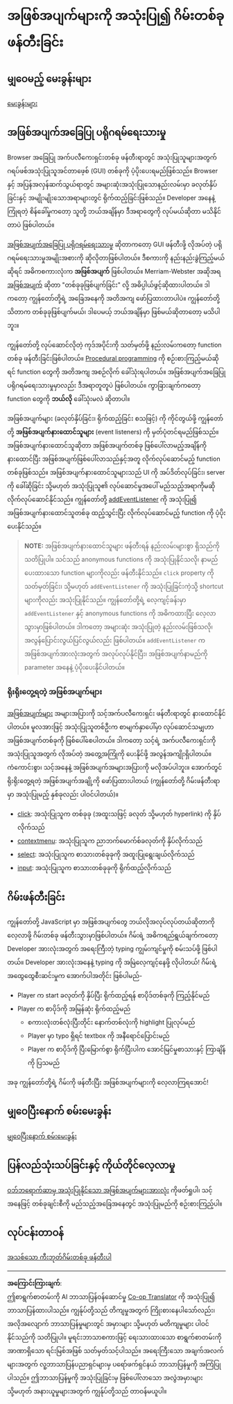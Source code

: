 <!--
CO_OP_TRANSLATOR_METADATA:
{
  "original_hash": "1b0aeccb600f83c603cd70cb42df594d",
  "translation_date": "2025-08-28T18:48:48+00:00",
  "source_file": "4-typing-game/typing-game/README.md",
  "language_code": "my"
}
-->
# အဖြစ်အပျက်များကို အသုံးပြု၍ ဂိမ်းတစ်ခု ဖန်တီးခြင်း

## မျှဝေမည့် မေးခွန်းများ

[မေးခွန်းများ](https://ff-quizzes.netlify.app/web/quiz/21)

## အဖြစ်အပျက်အခြေပြု ပရိုဂရမ်ရေးသားမှု

Browser အခြေပြု အက်ပလီကေးရှင်းတစ်ခု ဖန်တီးရာတွင် အသုံးပြုသူများအတွက် ဂရပ်ဖစ်အသုံးပြုသူအင်တာဖေ့စ် (GUI) တစ်ခုကို ပံ့ပိုးပေးရမည်ဖြစ်သည်။ Browser နှင့် အပြန်အလှန်ဆက်သွယ်ရာတွင် အများဆုံးအသုံးပြုသောနည်းလမ်းမှာ ခလုတ်နှိပ်ခြင်းနှင့် အမျိုးမျိုးသောအရာများတွင် ရိုက်ထည့်ခြင်းဖြစ်သည်။ Developer အနေနဲ့ ကြုံရတဲ့ စိန်ခေါ်မှုကတော့ သူတို့ ဘယ်အချိန်မှာ ဒီအရာတွေကို လုပ်မယ်ဆိုတာ မသိနိုင်တာပဲ ဖြစ်ပါတယ်။

[အဖြစ်အပျက်အခြေပြု ပရိုဂရမ်ရေးသားမှု](https://en.wikipedia.org/wiki/Event-driven_programming) ဆိုတာကတော့ GUI ဖန်တီးဖို့ လိုအပ်တဲ့ ပရိုဂရမ်ရေးသားမှုအမျိုးအစားကို ဆိုလိုတာဖြစ်ပါတယ်။ ဒီစကားကို နည်းနည်းခွဲကြည့်မယ်ဆိုရင် အဓိကစကားလုံးက **အဖြစ်အပျက်** ဖြစ်ပါတယ်။ Merriam-Webster အဆိုအရ [အဖြစ်အပျက်](https://www.merriam-webster.com/dictionary/event) ဆိုတာ "တစ်ခုခုဖြစ်ပျက်ခြင်း" လို့ အဓိပ္ပါယ်ဖွင့်ဆိုထားပါတယ်။ ဒါကတော့ ကျွန်တော်တို့ရဲ့ အခြေအနေကို အတိအကျ ဖော်ပြထားတာပါပဲ။ ကျွန်တော်တို့ သိတာက တစ်ခုခုဖြစ်ပျက်မယ်၊ ဒါပေမယ့် ဘယ်အချိန်မှာ ဖြစ်မယ်ဆိုတာတော့ မသိပါဘူး။

ကျွန်တော်တို့ လုပ်ဆောင်လိုတဲ့ ကုဒ်အပိုင်းကို သတ်မှတ်ဖို့ နည်းလမ်းကတော့ function တစ်ခု ဖန်တီးခြင်းဖြစ်ပါတယ်။ [Procedural programming](https://en.wikipedia.org/wiki/Procedural_programming) ကို စဉ်းစားကြည့်မယ်ဆိုရင် function တွေကို အတိအကျ အစဉ်လိုက် ခေါ်သုံးရပါတယ်။ အဖြစ်အပျက်အခြေပြု ပရိုဂရမ်ရေးသားမှုမှာလည်း ဒီအရာတူတူပဲ ဖြစ်ပါတယ်။ ကွာခြားချက်ကတော့ function တွေကို **ဘယ်လို** ခေါ်သုံးမလဲ ဆိုတာပါ။

အဖြစ်အပျက်များ (ခလုတ်နှိပ်ခြင်း၊ ရိုက်ထည့်ခြင်း စသဖြင့်) ကို ကိုင်တွယ်ဖို့ ကျွန်တော်တို့ **အဖြစ်အပျက်နားထောင်သူများ** (event listeners) ကို မှတ်ပုံတင်ရမည်ဖြစ်သည်။ အဖြစ်အပျက်နားထောင်သူဆိုတာ အဖြစ်အပျက်တစ်ခု ဖြစ်ပေါ်လာမည့်အချိန်ကို နားထောင်ပြီး အဖြစ်အပျက်ဖြစ်ပေါ်လာသည်နှင့်အတူ လိုက်လုပ်ဆောင်မည့် function တစ်ခုဖြစ်သည်။ အဖြစ်အပျက်နားထောင်သူများသည် UI ကို အပ်ဒိတ်လုပ်ခြင်း၊ server ကို ခေါ်ဆိုခြင်း သို့မဟုတ် အသုံးပြုသူ၏ လုပ်ဆောင်မှုအပေါ် မည်သည့်အရာကိုမဆို လိုက်လုပ်ဆောင်နိုင်သည်။ ကျွန်တော်တို့ [addEventListener](https://developer.mozilla.org/docs/Web/API/EventTarget/addEventListener) ကို အသုံးပြု၍ အဖြစ်အပျက်နားထောင်သူတစ်ခု ထည့်သွင်းပြီး လိုက်လုပ်ဆောင်မည့် function ကို ပံ့ပိုးပေးနိုင်သည်။

> **NOTE:** အဖြစ်အပျက်နားထောင်သူများ ဖန်တီးရန် နည်းလမ်းများစွာ ရှိသည်ကို သတိပြုပါ။ သင်သည် anonymous functions ကို အသုံးပြုနိုင်သလို၊ နာမည်ပေးထားသော function များကိုလည်း ဖန်တီးနိုင်သည်။ `click` property ကို သတ်မှတ်ခြင်း၊ သို့မဟုတ် `addEventListener` ကို အသုံးပြုခြင်းကဲ့သို့ shortcut များကိုလည်း အသုံးပြုနိုင်သည်။ ကျွန်တော်တို့ရဲ့ လေ့ကျင့်ခန်းမှာ `addEventListener` နှင့် anonymous functions ကို အဓိကထားပြီး လေ့လာသွားမှာဖြစ်ပါတယ်။ ဒါကတော့ အများဆုံး အသုံးပြုတဲ့ နည်းလမ်းဖြစ်သလို၊ အလွန်ပြောင်းလွယ်ပြင်လွယ်လည်း ဖြစ်ပါတယ်။ `addEventListener` က အဖြစ်အပျက်အားလုံးအတွက် အလုပ်လုပ်နိုင်ပြီး၊ အဖြစ်အပျက်နာမည်ကို parameter အနေနဲ့ ပံ့ပိုးပေးနိုင်ပါတယ်။

### ရိုးရိုးတွေ့ရတဲ့ အဖြစ်အပျက်များ

[အဖြစ်အပျက်များ](https://developer.mozilla.org/docs/Web/Events) အများအပြားကို သင့်အက်ပလီကေးရှင်း ဖန်တီးရာတွင် နားထောင်နိုင်ပါတယ်။ မူလအားဖြင့် အသုံးပြုသူတစ်ဦးက စာမျက်နှာပေါ်မှာ လုပ်ဆောင်သမျှဟာ အဖြစ်အပျက်တစ်ခုကို ဖြစ်ပေါ်စေပါတယ်။ ဒါကတော့ သင့်ရဲ့ အက်ပလီကေးရှင်းကို အသုံးပြုသူအတွက် လိုအပ်တဲ့ အတွေ့အကြုံကို ပေးနိုင်ဖို့ အလွန်အကျိုးရှိပါတယ်။ ကံကောင်းစွာ၊ သင့်အနေနဲ့ အဖြစ်အပျက်အများအပြားကို မလိုအပ်ပါဘူး။ အောက်တွင် ရိုးရိုးတွေ့ရတဲ့ အဖြစ်အပျက်အချို့ကို ဖော်ပြထားပါတယ် (ကျွန်တော်တို့ ဂိမ်းဖန်တီးရာမှာ အသုံးပြုမည့် နှစ်ခုလည်း ပါဝင်ပါတယ်)။

- [click](https://developer.mozilla.org/docs/Web/API/Element/click_event): အသုံးပြုသူက တစ်ခုခု (အထူးသဖြင့် ခလုတ် သို့မဟုတ် hyperlink) ကို နှိပ်လိုက်သည်
- [contextmenu](https://developer.mozilla.org/docs/Web/API/Element/contextmenu_event): အသုံးပြုသူက ညာဘက်မောက်စ်ခလုတ်ကို နှိပ်လိုက်သည်
- [select](https://developer.mozilla.org/docs/Web/API/Element/select_event): အသုံးပြုသူက စာသားတစ်ခုခုကို အထူးပြုရွေးချယ်လိုက်သည်
- [input](https://developer.mozilla.org/docs/Web/API/Element/input_event): အသုံးပြုသူက စာသားတစ်ခုခုကို ရိုက်ထည့်လိုက်သည်

## ဂိမ်းဖန်တီးခြင်း

ကျွန်တော်တို့ JavaScript မှာ အဖြစ်အပျက်တွေ ဘယ်လိုအလုပ်လုပ်တယ်ဆိုတာကို လေ့လာဖို့ ဂိမ်းတစ်ခု ဖန်တီးသွားမှာဖြစ်ပါတယ်။ ဂိမ်းရဲ့ အဓိကရည်ရွယ်ချက်ကတော့ Developer အားလုံးအတွက် အရေးကြီးတဲ့ typing ကျွမ်းကျင်မှုကို စမ်းသပ်ဖို့ ဖြစ်ပါတယ်။ Developer အားလုံးအနေနဲ့ typing ကို အမြဲလေ့ကျင့်နေဖို့ လိုပါတယ်! ဂိမ်းရဲ့ အထွေထွေစီးဆင်းမှုက အောက်ပါအတိုင်း ဖြစ်ပါမည်-

- Player က start ခလုတ်ကို နှိပ်ပြီး ရိုက်ထည့်ရန် စာပိုဒ်တစ်ခုကို ကြည့်နိုင်မည်
- Player က စာပိုဒ်ကို အမြန်ဆုံး ရိုက်ထည့်မည်
  - စကားလုံးတစ်လုံးပြီးတိုင်း နောက်တစ်လုံးကို highlight ပြုလုပ်မည်
  - Player မှာ typo ရှိရင် textbox ကို အနီရောင်ပြောင်းမည်
  - Player က စာပိုဒ်ကို ပြီးမြောက်စွာ ရိုက်ပြီးပါက အောင်မြင်မှုစာသားနှင့် ကြာချိန်ကို ပြသမည်

အခု ကျွန်တော်တို့ရဲ့ ဂိမ်းကို ဖန်တီးပြီး အဖြစ်အပျက်များကို လေ့လာကြရအောင်!
## မျှဝေပြီးနောက် စမ်းမေးခွန်း

[မျှဝေပြီးနောက် စမ်းမေးခွန်း](https://ff-quizzes.netlify.app/web/quiz/22)

## ပြန်လည်သုံးသပ်ခြင်းနှင့် ကိုယ်တိုင်လေ့လာမှု

[ဝဘ်ဘရောက်ဆာမှ အသုံးပြုနိုင်သော အဖြစ်အပျက်များအားလုံး](https://developer.mozilla.org/docs/Web/Events) ကိုဖတ်ရှုပါ၊ သင့်အနေဖြင့် တစ်ခုချင်းစီကို မည်သည့်အခြေအနေတွင် အသုံးပြုမည်ကို စဉ်းစားကြည့်ပါ။

## လုပ်ငန်းတာဝန်

[အသစ်သော ကီးဘုတ်ဂိမ်းတစ်ခု ဖန်တီးပါ](assignment.md)

---

**အကြောင်းကြားချက်**:  
ဤစာရွက်စာတမ်းကို AI ဘာသာပြန်ဝန်ဆောင်မှု [Co-op Translator](https://github.com/Azure/co-op-translator) ကို အသုံးပြု၍ ဘာသာပြန်ထားပါသည်။ ကျွန်ုပ်တို့သည် တိကျမှုအတွက် ကြိုးစားနေပါသော်လည်း၊ အလိုအလျောက် ဘာသာပြန်မှုများတွင် အမှားများ သို့မဟုတ် မတိကျမှုများ ပါဝင်နိုင်သည်ကို သတိပြုပါ။ မူရင်းဘာသာစကားဖြင့် ရေးသားထားသော စာရွက်စာတမ်းကို အာဏာရှိသော ရင်းမြစ်အဖြစ် သတ်မှတ်သင့်ပါသည်။ အရေးကြီးသော အချက်အလက်များအတွက် လူ့ဘာသာပြန်ပညာရှင်များမှ ပရော်ဖက်ရှင်နယ် ဘာသာပြန်မှုကို အကြံပြုပါသည်။ ဤဘာသာပြန်မှုကို အသုံးပြုခြင်းမှ ဖြစ်ပေါ်လာသော အလွဲအမှားများ သို့မဟုတ် အနားယူမှုများအတွက် ကျွန်ုပ်တို့သည် တာဝန်မယူပါ။
